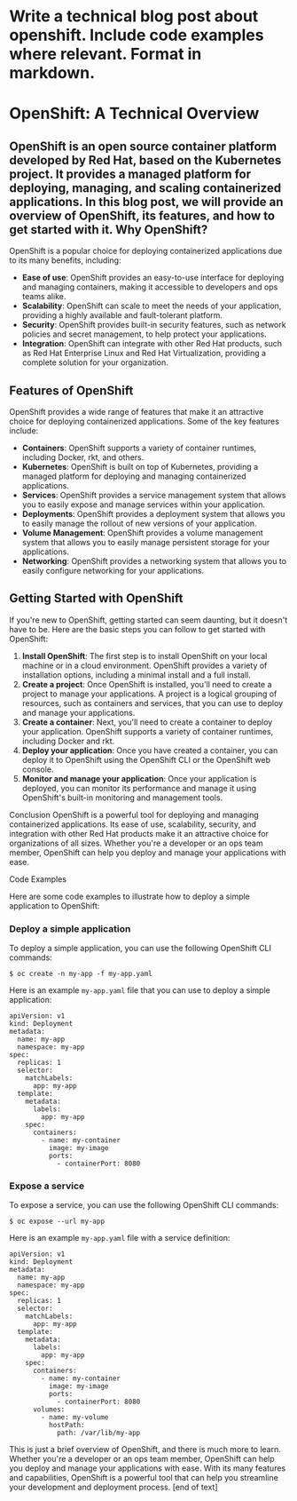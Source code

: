  Write a technical blog post about openshift. Include code examples where relevant. Format in markdown.
==============================

OpenShift: A Technical Overview
==============================

OpenShift is an open source container platform developed by Red Hat, based on the Kubernetes project. It provides a managed platform for deploying, managing, and scaling containerized applications. In this blog post, we will provide an overview of OpenShift, its features, and how to get started with it.
Why OpenShift?
--------------

OpenShift is a popular choice for deploying containerized applications due to its many benefits, including:

* **Ease of use**: OpenShift provides an easy-to-use interface for deploying and managing containers, making it accessible to developers and ops teams alike.
* **Scalability**: OpenShift can scale to meet the needs of your application, providing a highly available and fault-tolerant platform.
* **Security**: OpenShift provides built-in security features, such as network policies and secret management, to help protect your applications.
* **Integration**: OpenShift can integrate with other Red Hat products, such as Red Hat Enterprise Linux and Red Hat Virtualization, providing a complete solution for your organization.

Features of OpenShift
---------------

OpenShift provides a wide range of features that make it an attractive choice for deploying containerized applications. Some of the key features include:

* **Containers**: OpenShift supports a variety of container runtimes, including Docker, rkt, and others.
* **Kubernetes**: OpenShift is built on top of Kubernetes, providing a managed platform for deploying and managing containerized applications.
* **Services**: OpenShift provides a service management system that allows you to easily expose and manage services within your application.
* **Deployments**: OpenShift provides a deployment system that allows you to easily manage the rollout of new versions of your application.
* **Volume Management**: OpenShift provides a volume management system that allows you to easily manage persistent storage for your applications.
* **Networking**: OpenShift provides a networking system that allows you to easily configure networking for your applications.

Getting Started with OpenShift
-------------------

If you're new to OpenShift, getting started can seem daunting, but it doesn't have to be. Here are the basic steps you can follow to get started with OpenShift:

1. **Install OpenShift**: The first step is to install OpenShift on your local machine or in a cloud environment. OpenShift provides a variety of installation options, including a minimal install and a full install.
2. **Create a project**: Once OpenShift is installed, you'll need to create a project to manage your applications. A project is a logical grouping of resources, such as containers and services, that you can use to deploy and manage your applications.
3. **Create a container**: Next, you'll need to create a container to deploy your application. OpenShift supports a variety of container runtimes, including Docker and rkt.
4. **Deploy your application**: Once you have created a container, you can deploy it to OpenShift using the OpenShift CLI or the OpenShift web console.
5. **Monitor and manage your application**: Once your application is deployed, you can monitor its performance and manage it using OpenShift's built-in monitoring and management tools.

Conclusion
OpenShift is a powerful tool for deploying and managing containerized applications. Its ease of use, scalability, security, and integration with other Red Hat products make it an attractive choice for organizations of all sizes. Whether you're a developer or an ops team member, OpenShift can help you deploy and manage your applications with ease.

Code Examples

Here are some code examples to illustrate how to deploy a simple application to OpenShift:

### Deploy a simple application

To deploy a simple application, you can use the following OpenShift CLI commands:
```
$ oc create -n my-app -f my-app.yaml
```
Here is an example `my-app.yaml` file that you can use to deploy a simple application:
```
apiVersion: v1
kind: Deployment
metadata:
  name: my-app
  namespace: my-app
spec:
  replicas: 1
  selector:
    matchLabels:
      app: my-app
  template:
    metadata:
      labels:
        app: my-app
    spec:
      containers:
        - name: my-container
          image: my-image
          ports:
            - containerPort: 8080
```

### Expose a service

To expose a service, you can use the following OpenShift CLI commands:
```
$ oc expose --url my-app
```
Here is an example `my-app.yaml` file with a service definition:
```
apiVersion: v1
kind: Deployment
metadata:
  name: my-app
  namespace: my-app
spec:
  replicas: 1
  selector:
    matchLabels:
      app: my-app
  template:
    metadata:
      labels:
        app: my-app
    spec:
      containers:
        - name: my-container
          image: my-image
          ports:
            - containerPort: 8080
      volumes:
        - name: my-volume
          hostPath:
            path: /var/lib/my-app
```



This is just a brief overview of OpenShift, and there is much more to learn. Whether you're a developer or an ops team member, OpenShift can help you deploy and manage your applications with ease. With its many features and capabilities, OpenShift is a powerful tool that can help you streamline your development and deployment process. [end of text]


